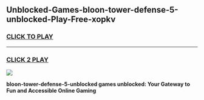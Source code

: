 
## Unblocked-Games-bloon-tower-defense-5-unblocked-Play-Free-xopkv
<h3>
<a href="https://premium76.site?title=bloon-tower-defense-5-unblocked&ref=20M">CLICK TO PLAY</a></h3>
<hr>

<h3>
<a href="https://premium76.site?title=bloon-tower-defense-5-unblocked&ref=20M">CLICK 2 PLAY</a>
  
</h3>

<a href="https://premium76.site?title=bloon-tower-defense-5-unblocked&ref=19M"><img src="https://clearcache.store/games.png"></a>


**bloon-tower-defense-5-unblocked games unblocked: Your Gateway to Fun and Accessible Online Gaming**
